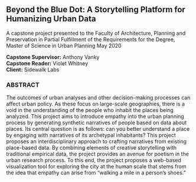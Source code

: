 ## Beyond the Blue Dot: A Storytelling Platform for Humanizing Urban Data 
A capstone project presented to the Faculty of Architecture, Planning and Preservation in Partial Fulfillment of the Requirements for the Degree, Master of Science in Urban Planning
May 2020  
  
**Capstone Supervisor:** Anthony Vanky  
**Capstone Reader:** Violet Whitney  
**Client:** Sidewalk Labs  

### ABSTRACT 
The outcomes of urban analyses and other decision-making processes can affect urban policy. As these focus on large-scale geographies, there is a void in the understanding of the people who inhabit the places being analyzed. This project aims to introduce empathy into the urban planning process by generating synthetic narratives of people based on data about places. Its central question is as follows: can you better understand a place by engaging with narratives of its archetypal inhabitants? 
This project proposes an interdisciplinary approach to crafting narratives from existing place-based data. By combining elements of creative storytelling with traditional empirical data, the project provides an avenue for poetism in the urban research process. To this end, the project proposes a web-based visualization tool for exploring the city at the human scale that stems from the idea that empathy can arise from “walking a mile in a person’s shoes.”
